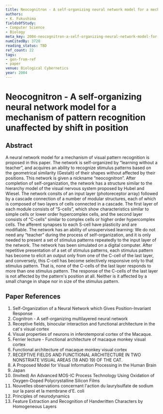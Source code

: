 ```yaml
---
title: Neocognitron - A self-organizing neural network model for a mechanism of pattern recognition unaffected by shift in position
authors:
- K. Fukushima
fieldsOfStudy:
- Computer Science
- Biology
meta_key: 2004-neocognitron-a-self-organizing-neural-network-model-for-a-mechanism-of-pattern-recognition-unaffected-by-shift-in-position
numCitedBy: 3728
reading_status: TBD
ref_count: 22
tags:
- gen-from-ref
- paper
venue: Biological Cybernetics
year: 2004
---
```


# Neocognitron - A self-organizing neural network model for a mechanism of pattern recognition unaffected by shift in position

## Abstract

A neural network model for a mechanism of visual pattern recognition is proposed in this paper. The network is self-organized by “learning without a teacher”, and acquires an ability to recognize stimulus patterns based on the geometrical similarity (Gestalt) of their shapes without affected by their positions. This network is given a nickname “neocognitron”. After completion of self-organization, the network has a structure similar to the hierarchy model of the visual nervous system proposed by Hubel and Wiesel. The network consits of an input layer (photoreceptor array) followed by a cascade connection of a number of modular structures, each of which is composed of two layers of cells connected in a cascade. The first layer of each module consists of “S-cells”, which show characteristics similar to simple cells or lower order hypercomplex cells, and the second layer consists of “C-cells” similar to complex cells or higher order hypercomplex cells. The afferent synapses to each S-cell have plasticity and are modifiable. The network has an ability of unsupervised learning: We do not need any “teacher” during the process of self-organization, and it is only needed to present a set of stimulus patterns repeatedly to the input layer of the network. The network has been simulated on a digital computer. After repetitive presentation of a set of stimulus patterns, each stimulus pattern has become to elicit an output only from one of the C-cell of the last layer, and conversely, this C-cell has become selectively responsive only to that stimulus pattern. That is, none of the C-cells of the last layer responds to more than one stimulus pattern. The response of the C-cells of the last layer is not affected by the pattern's position at all. Neither is it affected by a small change in shape nor in size of the stimulus pattern.

## Paper References

1. Self-Organization of a Neural Network which Gives Position-Invariant Response
2. Cognitron - A self-organizing multilayered neural network
3. Receptive fields, binocular interaction and functional architecture in the cat's visual cortex
4. Visual properties of neurons in inferotemporal cortex of the Macaque.
5. Ferrier lecture - Functional architecture of macaque monkey visual cortex
6. Functional architecture of macaque monkey visual cortex
7. RECEPTIVE FIELDS AND FUNCTIONAL ARCHITECTURE IN TWO NONSTRIATE VISUAL AREAS (18 AND 19) OF THE CAT.
8. A Proposed Model for Visual Information Processing in the Human Brain
9. Japan
10. (Invited) An Advanced MOS-IC Process Technology Using Oxidation of Oxygen-Doped Polycrystalline Silicon Films
11. Nouvelles observations concernant l'action du laurylsulfate de sodium sur la paroi et la membrane d'E. coli
12. Principles of neurodynamics
13. Feature Extraction and Recognition of Handwritten Characters by Homogeneous Layers
